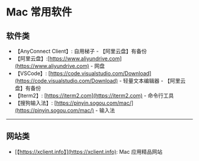 # Mac 常用软件
## 软件类
 - 【AnyConnect Client】: 自用梯子 - 【阿里云盘】有备份
 - 【阿里云盘】:[https://www.aliyundrive.com](https://www.aliyundrive.com) - 网盘
 - 【VSCode】: [https://code.visualstudio.com/Download](https://code.visualstudio.com/Download) - 轻量文本编辑器 - 【阿里云盘】有备份
 - 【Iterm2】: [https://iterm2.com](https://iterm2.com) - 命令行工具
 - 【搜狗输入法】: [https://pinyin.sogou.com/mac/](https://pinyin.sogou.com/mac/) - 输入法

---

## 网站类
 - [【https://xclient.info】](https://xclient.info): Mac 应用精品网站
